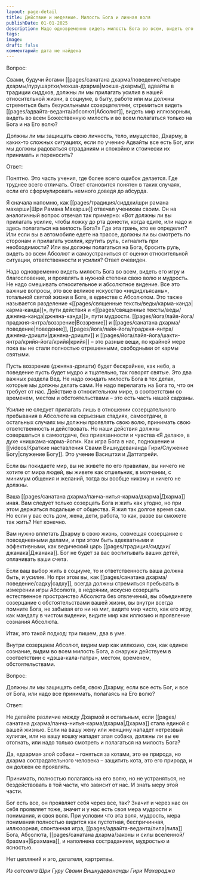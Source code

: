 ```yaml
---
layout: page-detail
title: Действие и недеяние. Милость Бога и личная воля
publishDate: 01-01-2025
description: Надо одновременно видеть милость Бога во всем, видеть его игру и благословение, и проявлять в нужной степени свою волю и мудрость. Не надо смешивать относительное и абсолютное видение. Все это важные вопросы, это все великое искусство «нидидхъясаны», тотальной святой жизни в Боге, в единстве с Абсолютом.
tags: 
image: 
draft: false
комментарий: дата не найдена
---
```


Вопрос: 

Свами, будучи йогами [[pages/санатана дхарма/поведение/четыре дхармы/пурушартхи/мокша-дхарма|мокша-дхармы]], адвайты в традиции сиддхов, должны ли мы прилагать усилия в нашей относительной жизни, в социуме, в быту, работе или мы должны стремиться быть безусильными созерцателями, стремиться видеть [[pages/адвайта-веданта/абсолют|Абсолют]], видеть мир иллюзорным, видеть во всем Божественную милость и во всем полагаться только на Бога и на Его волю? 

Должны ли мы защищать свою личность, тело, имущество, Дхарму, в каких-то сложных ситуациях, если по учению Адвайты все есть Бог, или мы должны радоваться страданиям и спокойно и стоически их принимать и переносить? 

Ответ: 

Понятно. Это часть учения, где более всего ошибок делается. Где труднее всего отличать. Ответ становится понятен в таких случаях, если его сформулировать немного доведя до абсурда. 

Я сначала напомню, как [[pages/традиция/сиддхи/шри рамана махарши|Шри Рамана Махарши]] отвечал ученикам своим. Он на аналогичный вопрос отвечал так примерно: «Вот должны ли вы прилагать усилие, чтобы ложку до рта донести, когда едите, или надо и здесь полагаться на милость Бога?» Где эта грань, кто ее определит? Или если вы в автомобиле едете на трассе, должны ли вы смотреть по сторонам и прилагать усилия, крутить руль, сигналить при необходимости? Или вы должны полагаться на Бога, бросить руль, видеть во всем Абсолют и самоустраниться от оценки относительной ситуации, ответственности и усилия? Ответ очевиден. 

Надо одновременно видеть милость Бога во всем, видеть его игру и благословение, и проявлять в нужной степени свою волю и мудрость. Не надо смешивать относительное и абсолютное видение. Все это важные вопросы, это все великое искусство «нидидхъясаны», тотальной святой жизни в Боге, в единстве с Абсолютом. Это также называется разделение «[[pages/священные тексты/веды/карма-канда|карма-канда]]», пути действия и «[[pages/священные тексты/веды/джняна-канда|джняна-канда]]», пути мудрости. [[pages/йога/лайя-йога/праджня-янтра/воззрение|Воззрение]] и [[pages/санатана дхарма/поведение|поведение]], [[pages/йога/лайя-йога/праджня-янтра/джняна-дришти|джняна-дришти]] и [[pages/йога/лайя-йога/шакти-янтра/крийя-йога/крийя|крийя]] – это разные вещи, по крайней мере пока вы не стали полностью отрешенными, свободными от кармы святыми. 

Пусть воззрение (джняна-дришти) будет бескрайнее, как небо, а поведение пусть будет мудро и тщательно, так говорят святые. Это два важных раздела Вед. Не надо ожидать милость Бога в тех делах, которые мы должны делать сами. Не надо перелагать на Бога то, что он требует от нас. Действие в относительном мире, в соответствии со временем, местом и обстоятельствами – это есть часть нашей садханы. 

Усилие не следует прилагать лишь в отношении созерцательного пребывания в Абсолюте на серьезных стадиях, самоотдачи, в остальных случаях мы должны проявлять свою волю, принимать свою ответственность и действовать. Но наши действия должны совершаться в самоотдаче, без привязанности и чувства «Я делаю», в духе «нишкама-карма-йоги». Как игра Бога в нас, подношение и [[videos/Краткие наставления Свами Вишнудевананда Гири/Служение Богу|служение Богу]]. Это учение Васиштхи и Даттатрейи. 

Если вы покидаете мир, вы не живете по его правилам, вы ничего не хотите от мира людей, вы живете как отшельник, в молчании, с минимум общения и желаний, тогда вы вообще никому и ничего не должны. 

Ваша [[pages/санатана дхарма/панча-нитья-карма/дхарма|Дхарма]] иная. Вам следует только созерцать Бога и жить как угодно, но при этом держаться подальше от общества. Я жил так долгое время сам. Но если у вас есть дом, жена, дети, работа, то как, разве вы сможете так жить? Нет конечно.

Вам нужно вплетать Дхарму в свою жизнь, совмещая созерцание с повседневными делами, и при этом быть адекватными и эффективными, как ведический царь [[pages/традиция/сиддхи/джанака|Джанака]]. Бог не будет за вас воспитывать ваших детей, оплачивать ваши счета.

Если ваш выбор жить в социуме, то и ответственность ваша должна быть, и усилие. Но при этом вы, как [[pages/санатана дхарма/поведение/садху|садху]], всегда должны стремиться пребывать в измерении игры Абсолюта, в недеянии, искусно созерцать естественное пространство Абсолюта без отвлечений, вы объединяете созерцание с обстоятельствами вашей жизни, вы внутри всегда помните Бога, не забывая его ни на миг, видите мир чисто, как его игру, как мандалу в чистом видении, видите мир как иллюзию и проявление сознания Абсолюта. 

Итак, это такой подход: три пишем, два в уме. 

Внутри созерцаем Абсолют, видим мир как иллюзию, сон, как единое сознание, видим во всем милость Бога, а снаружи действуем в соответствии с «дэша-кала-патра», местом, временем, обстоятельствами. 

Вопрос: 

Должны ли мы защищать себя, свою Дхарму, если все есть Бог, и все от Бога, или надо все принимать, полагаясь на Его волю?

Ответ: 

Не делайте различие между Дхармой и остальным, если [[pages/санатана дхарма/панча-нитья-карма/дхарма|Дхарма]] стала единой с вашей жизнью. Если на вашу жену или женщину нападет нетрезвый хулиган, или на вашу кошку нападет злая собака, должны ли вы ее отогнать, или надо только смотреть и полагаться на милость Бога? 

Да, «дхарма» злой собаки – гоняться за котами, это ее природа, но дхарма сострадательного человека – защитить кота, это его природа, и он должен ее проявлять. 

Принимать, полностью полагаясь на его волю, но не устраняться, не бездействовать в той части, что зависит от нас. И знать меру этой части. 

Бог есть все, он проявляет себя через все, так? Значит и через нас он себя проявляет тоже, значит и у нас есть своя мера мудрости и понимания, и своя воля. При условии что эта воля, мудрость, мера понимания полностью видится как пустотная, беспричинная, иллюзорная, спонтанная игра, [[pages/адвайта-веданта/лила|лила]] Бога, Абсолюта, [[pages/санатана дхарма/законы и силы вселенной/брахман|Брахмана]], и наполнена состраданием, мудростью и ясностью. 

Нет цепляний и эго, делателя, картритвы.

*Из сатсанга Шри Гуру Свами Вишнудевананды Гири Махараджа*
